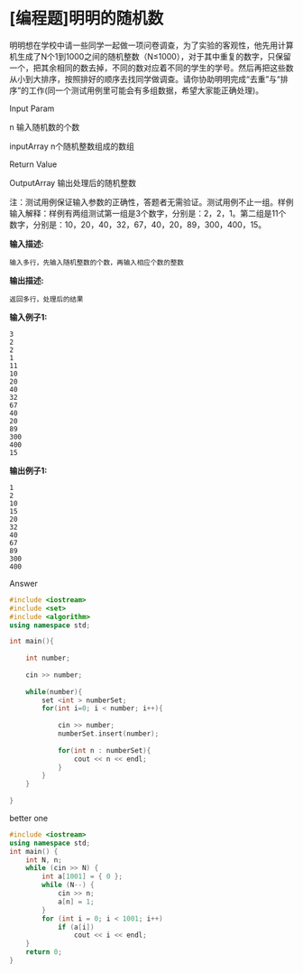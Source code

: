 # \[编程题\]明明的随机数

明明想在学校中请一些同学一起做一项问卷调查，为了实验的客观性，他先用计算机生成了N个1到1000之间的随机整数（N≤1000），对于其中重复的数字，只保留一个，把其余相同的数去掉，不同的数对应着不同的学生的学号。然后再把这些数从小到大排序，按照排好的顺序去找同学做调查。请你协助明明完成“去重”与“排序”的工作\(同一个测试用例里可能会有多组数据，希望大家能正确处理\)。

Input Param

n               输入随机数的个数

inputArray      n个随机整数组成的数组

Return Value

OutputArray    输出处理后的随机整数

  
注：测试用例保证输入参数的正确性，答题者无需验证。测试用例不止一组。样例输入解释：样例有两组测试第一组是3个数字，分别是：2，2，1。第二组是11个数字，分别是：10，20，40，32，67，40，20，89，300，400，15。  
  


**输入描述:**

```text
输入多行，先输入随机整数的个数，再输入相应个数的整数
```

**输出描述:**

```text
返回多行，处理后的结果
```

**输入例子1:**

```text
3
2
2
1
11
10
20
40
32
67
40
20
89
300
400
15
```

**输出例子1:**

```text
1
2
10
15
20
32
40
67
89
300
400
```

Answer

```cpp
#include <iostream>
#include <set>
#include <algorithm>
using namespace std;

int main(){
    
    int number;
    
    cin >> number;
    
    while(number){
        set <int > numberSet;
        for(int i=0; i < number; i++){
            
            cin >> number;
            numberSet.insert(number);
           
            for(int n : numberSet){
                cout << n << endl;
            }
        }
    }
    
}


```

better one 

```cpp
#include <iostream>
using namespace std;
int main() {
    int N, n;
    while (cin >> N) {
        int a[1001] = { 0 };
        while (N--) {
            cin >> n;
            a[n] = 1;
        }
        for (int i = 0; i < 1001; i++)
            if (a[i])
                cout << i << endl;
    }
    return 0;
}

```

